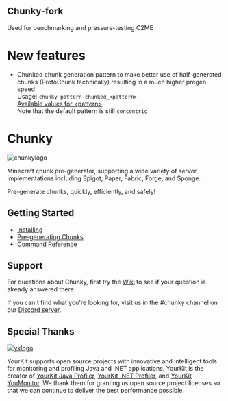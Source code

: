## Chunky-fork

Used for benchmarking and pressure-testing C2ME

# New features
- Chunked chunk generation pattern to make better use of half-generated chunks (ProtoChunk technically) resulting in a much higher pregen speed  
  Usage: `chunky pattern chunked_<pattern>`  
  [Available values for \<pattern\>](https://github.com/pop4959/Chunky/wiki/Patterns)  
  Note that the default pattern is still `concentric`

# Chunky

![chunkylogo](https://user-images.githubusercontent.com/17698576/171119146-122497e4-7527-438b-8f8e-c1c04c2841b9.jpg)

Minecraft chunk pre-generator, supporting a wide variety of server implementations including Spigot, Paper, Fabric, Forge, and Sponge.

Pre-generate chunks, quickly, efficiently, and safely!

## Getting Started

- [Installing](https://github.com/pop4959/Chunky/wiki/Installing)
- [Pre-generating Chunks](https://github.com/pop4959/Chunky/wiki/Pregeneration)
- [Command Reference](https://github.com/pop4959/Chunky/wiki/Commands)

## Support

For questions about Chunky, first try the [Wiki](https://github.com/pop4959/Chunky/wiki) to see if your question is already answered there.

If you can't find what you're looking for, visit us in the #chunky channel on our [Discord server](https://discord.gg/ZwVJukcNQG).

## Special Thanks

[![yklogo](https://www.yourkit.com/images/yklogo.png)](https://www.yourkit.com/)

YourKit supports open source projects with innovative and intelligent tools for monitoring and profiling Java and .NET applications. YourKit is the creator of [YourKit Java Profiler](https://www.yourkit.com/java/profiler/), [YourKit .NET Profiler](https://www.yourkit.com/.net/profiler/),
and [YourKit YouMonitor](https://www.yourkit.com/youmonitor/). We thank them for granting us open source project licenses so that we can continue to deliver the best performance possible.
